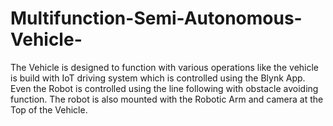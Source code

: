# Multifunction-Semi-Autonomous-Vehicle-
The Vehicle is designed to function with various operations like the vehicle is build with IoT driving system which is controlled using the Blynk App. Even the Robot is controlled using the line following with obstacle avoiding function. The robot is also mounted with the Robotic Arm and camera at the Top of the Vehicle.
